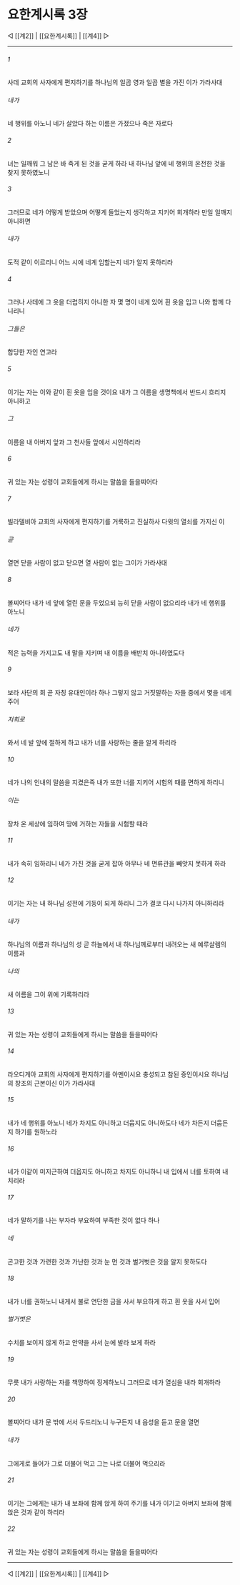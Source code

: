 # 요한계시록 3장

◁ [[계2]] | [[요한계시록]] | [[계4]] ▷
***

###### 1
사데 교회의 사자에게 편지하기를 하나님의 일곱 영과 일곱 별을 가진 이가 가라사대

###### 내가
네 행위를 아노니 네가 살았다 하는 이름은 가졌으나 죽은 자로다

###### 2
너는 일깨워 그 남은 바 죽게 된 것을 굳게 하라 내 하나님 앞에 네 행위의 온전한 것을 찾지 못하였노니

###### 3
그러므로 네가 어떻게 받았으며 어떻게 들었는지 생각하고 지키어 회개하라 만일 일깨지 아니하면

###### 내가
도적 같이 이르리니 어느 시에 네게 임할는지 네가 알지 못하리라

###### 4
그러나 사데에 그 옷을 더럽히지 아니한 자 몇 명이 네게 있어 흰 옷을 입고 나와 함께 다니리니

###### 그들은
합당한 자인 연고라

###### 5
이기는 자는 이와 같이 흰 옷을 입을 것이요 내가 그 이름을 생명책에서 반드시 흐리지 아니하고

###### 그
이름을 내 아버지 앞과 그 천사들 앞에서 시인하리라

###### 6
귀 있는 자는 성령이 교회들에게 하시는 말씀을 들을찌어다

###### 7
빌라델비아 교회의 사자에게 편지하기를 거룩하고 진실하사 다윗의 열쇠를 가지신 이

###### 곧
열면 닫을 사람이 없고 닫으면 열 사람이 없는 그이가 가라사대

###### 8
볼찌어다 내가 네 앞에 열린 문을 두었으되 능히 닫을 사람이 없으리라 내가 네 행위를 아노니

###### 네가
적은 능력을 가지고도 내 말을 지키며 내 이름을 배반치 아니하였도다

###### 9
보라 사단의 회 곧 자칭 유대인이라 하나 그렇지 않고 거짓말하는 자들 중에서 몇을 네게 주어

###### 저희로
와서 네 발 앞에 절하게 하고 내가 너를 사랑하는 줄을 알게 하리라

###### 10
네가 나의 인내의 말씀을 지켰은즉 내가 또한 너를 지키어 시험의 때를 면하게 하리니

###### 이는
장차 온 세상에 임하여 땅에 거하는 자들을 시험할 때라

###### 11
내가 속히 임하리니 네가 가진 것을 굳게 잡아 아무나 네 면류관을 빼앗지 못하게 하라

###### 12
이기는 자는 내 하나님 성전에 기둥이 되게 하리니 그가 결코 다시 나가지 아니하리라

###### 내가
하나님의 이름과 하나님의 성 곧 하늘에서 내 하나님께로부터 내려오는 새 예루살렘의 이름과

###### 나의
새 이름을 그이 위에 기록하리라

###### 13
귀 있는 자는 성령이 교회들에게 하시는 말씀을 들을찌어다

###### 14
라오디게아 교회의 사자에게 편지하기를 아멘이시요 충성되고 참된 증인이시요 하나님의 창조의 근본이신 이가 가라사대

###### 15
내가 네 행위를 아노니 네가 차지도 아니하고 더웁지도 아니하도다 네가 차든지 더웁든지 하기를 원하노라

###### 16
네가 이같이 미지근하여 더웁지도 아니하고 차지도 아니하니 내 입에서 너를 토하여 내치리라

###### 17
네가 말하기를 나는 부자라 부요하여 부족한 것이 없다 하나

###### 네
곤고한 것과 가련한 것과 가난한 것과 눈 먼 것과 벌거벗은 것을 알지 못하도다

###### 18
내가 너를 권하노니 내게서 불로 연단한 금을 사서 부요하게 하고 흰 옷을 사서 입어

###### 벌거벗은
수치를 보이지 않게 하고 안약을 사서 눈에 발라 보게 하라

###### 19
무릇 내가 사랑하는 자를 책망하여 징계하노니 그러므로 네가 열심을 내라 회개하라

###### 20
볼찌어다 내가 문 밖에 서서 두드리노니 누구든지 내 음성을 듣고 문을 열면

###### 내가
그에게로 들어가 그로 더불어 먹고 그는 나로 더불어 먹으리라

###### 21
이기는 그에게는 내가 내 보좌에 함께 앉게 하여 주기를 내가 이기고 아버지 보좌에 함께 앉은 것과 같이 하리라

###### 22
귀 있는 자는 성령이 교회들에게 하시는 말씀을 들을찌어다

***
◁ [[계2]] | [[요한계시록]] | [[계4]] ▷